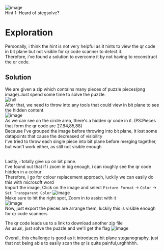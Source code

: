 ![image](https://github.com/user-attachments/assets/b75fac14-66ed-4793-a8c8-711251b515c0)
<br>Hint 1: Heard of stegsolve?<br />

# Exploration
Personally, i think the hint is not very helpful as it hints to view the qr code in bit plane but not visible for qr code scanner to detect it.
<br>Therefore, i've found a solution to overcome it by not having to reconstruct the qr code.

## Solution
We are given a zip which contains many pieces of puzzle pieces(png image).Just spend some time to solve the puzzle.<br />
![full](https://github.com/user-attachments/assets/ef370b27-e35e-41cf-9cc0-8cba29d50d41)
<br>After that, we need to throw into any tools that could view in bit plane to see the hidden content.<br />
![image](https://github.com/user-attachments/assets/5477517c-965b-40d1-83bd-3fa527c3092b)
<br>As we can see on the circle area, there's a hidden qr code in it. (PS:Pieces that form the qr code are 27,84,85,88)
<br>Because I've grouped the image before throwing into bit plane, it lost some datapoints that cause the decreased of visibility
<br>I've tried to throw each single piece into bit plane before merging together, but won't work either, as still not visible enough

<br>Lastly, i totally give up on bit plane.
<br>I've found out that if i zoom in big enough, i can roughly see the qr code hidden in a colour
<br>Therefore, i go for colour replacement approach, luckily we can easily do this with microsoft word
<br>Import the image, Click on the image and select ```Picture Format``` -> ```Color``` -> ```Set Transparent Color```
![image](https://github.com/user-attachments/assets/17e44542-796d-4631-a5ae-ea846e980972)
<br>Make sure to hit the right spot, Zoom in to assist with it<br />
![image](https://github.com/user-attachments/assets/d44e645b-1c50-4298-a120-9848cd26bb71)
<br>Now, just export the pieces are arrange them, luckily this is visible enough for qr code scanners

The qr code leads us to a link to download another zip file
<br>As usual, just solve the puzzle and we'll get the flag
![image](https://github.com/user-attachments/assets/ea9063ac-b96d-4e44-be81-06b97ccfd4e2)

Overall, this challenge is good as it introduces bit plane steganography, just that not being able to easily scan the qr is quite painful,urghhhhh.
